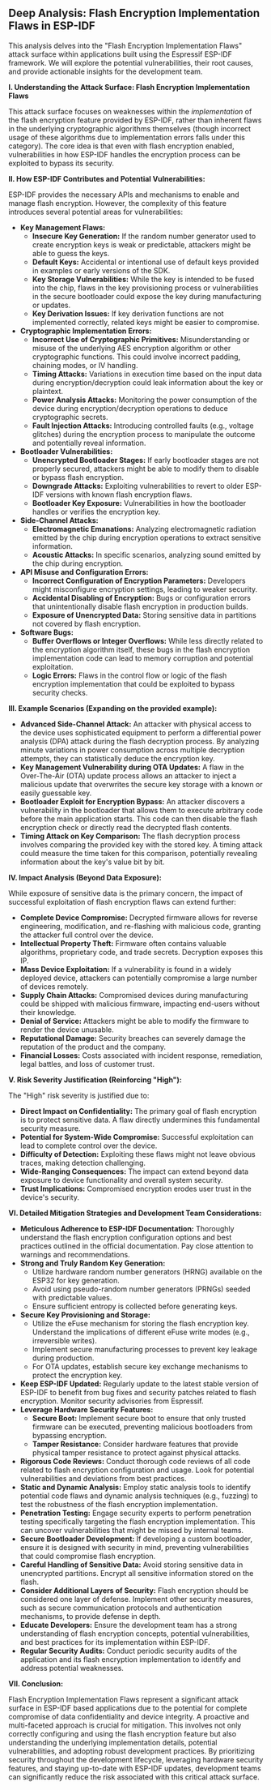 ## Deep Analysis: Flash Encryption Implementation Flaws in ESP-IDF

This analysis delves into the "Flash Encryption Implementation Flaws" attack surface within applications built using the Espressif ESP-IDF framework. We will explore the potential vulnerabilities, their root causes, and provide actionable insights for the development team.

**I. Understanding the Attack Surface: Flash Encryption Implementation Flaws**

This attack surface focuses on weaknesses within the *implementation* of the flash encryption feature provided by ESP-IDF, rather than inherent flaws in the underlying cryptographic algorithms themselves (though incorrect usage of these algorithms due to implementation errors falls under this category). The core idea is that even with flash encryption enabled, vulnerabilities in how ESP-IDF handles the encryption process can be exploited to bypass its security.

**II. How ESP-IDF Contributes and Potential Vulnerabilities:**

ESP-IDF provides the necessary APIs and mechanisms to enable and manage flash encryption. However, the complexity of this feature introduces several potential areas for vulnerabilities:

* **Key Management Flaws:**
    * **Insecure Key Generation:** If the random number generator used to create encryption keys is weak or predictable, attackers might be able to guess the keys.
    * **Default Keys:**  Accidental or intentional use of default keys provided in examples or early versions of the SDK.
    * **Key Storage Vulnerabilities:**  While the key is intended to be fused into the chip, flaws in the key provisioning process or vulnerabilities in the secure bootloader could expose the key during manufacturing or updates.
    * **Key Derivation Issues:** If key derivation functions are not implemented correctly, related keys might be easier to compromise.
* **Cryptographic Implementation Errors:**
    * **Incorrect Use of Cryptographic Primitives:**  Misunderstanding or misuse of the underlying AES encryption algorithm or other cryptographic functions. This could involve incorrect padding, chaining modes, or IV handling.
    * **Timing Attacks:** Variations in execution time based on the input data during encryption/decryption could leak information about the key or plaintext.
    * **Power Analysis Attacks:** Monitoring the power consumption of the device during encryption/decryption operations to deduce cryptographic secrets.
    * **Fault Injection Attacks:**  Introducing controlled faults (e.g., voltage glitches) during the encryption process to manipulate the outcome and potentially reveal information.
* **Bootloader Vulnerabilities:**
    * **Unencrypted Bootloader Stages:** If early bootloader stages are not properly secured, attackers might be able to modify them to disable or bypass flash encryption.
    * **Downgrade Attacks:**  Exploiting vulnerabilities to revert to older ESP-IDF versions with known flash encryption flaws.
    * **Bootloader Key Exposure:** Vulnerabilities in how the bootloader handles or verifies the encryption key.
* **Side-Channel Attacks:**
    * **Electromagnetic Emanations:**  Analyzing electromagnetic radiation emitted by the chip during encryption operations to extract sensitive information.
    * **Acoustic Attacks:**  In specific scenarios, analyzing sound emitted by the chip during encryption.
* **API Misuse and Configuration Errors:**
    * **Incorrect Configuration of Encryption Parameters:**  Developers might misconfigure encryption settings, leading to weaker security.
    * **Accidental Disabling of Encryption:**  Bugs or configuration errors that unintentionally disable flash encryption in production builds.
    * **Exposure of Unencrypted Data:**  Storing sensitive data in partitions not covered by flash encryption.
* **Software Bugs:**
    * **Buffer Overflows or Integer Overflows:**  While less directly related to the encryption algorithm itself, these bugs in the flash encryption implementation code can lead to memory corruption and potential exploitation.
    * **Logic Errors:**  Flaws in the control flow or logic of the flash encryption implementation that could be exploited to bypass security checks.

**III. Example Scenarios (Expanding on the provided example):**

* **Advanced Side-Channel Attack:** An attacker with physical access to the device uses sophisticated equipment to perform a differential power analysis (DPA) attack during the flash decryption process. By analyzing minute variations in power consumption across multiple decryption attempts, they can statistically deduce the encryption key.
* **Key Management Vulnerability during OTA Updates:** A flaw in the Over-The-Air (OTA) update process allows an attacker to inject a malicious update that overwrites the secure key storage with a known or easily guessable key.
* **Bootloader Exploit for Encryption Bypass:** An attacker discovers a vulnerability in the bootloader that allows them to execute arbitrary code before the main application starts. This code can then disable the flash encryption check or directly read the decrypted flash contents.
* **Timing Attack on Key Comparison:**  The flash decryption process involves comparing the provided key with the stored key. A timing attack could measure the time taken for this comparison, potentially revealing information about the key's value bit by bit.

**IV. Impact Analysis (Beyond Data Exposure):**

While exposure of sensitive data is the primary concern, the impact of successful exploitation of flash encryption flaws can extend further:

* **Complete Device Compromise:**  Decrypted firmware allows for reverse engineering, modification, and re-flashing with malicious code, granting the attacker full control over the device.
* **Intellectual Property Theft:**  Firmware often contains valuable algorithms, proprietary code, and trade secrets. Decryption exposes this IP.
* **Mass Device Exploitation:**  If a vulnerability is found in a widely deployed device, attackers can potentially compromise a large number of devices remotely.
* **Supply Chain Attacks:**  Compromised devices during manufacturing could be shipped with malicious firmware, impacting end-users without their knowledge.
* **Denial of Service:**  Attackers might be able to modify the firmware to render the device unusable.
* **Reputational Damage:**  Security breaches can severely damage the reputation of the product and the company.
* **Financial Losses:**  Costs associated with incident response, remediation, legal battles, and loss of customer trust.

**V. Risk Severity Justification (Reinforcing "High"):**

The "High" risk severity is justified due to:

* **Direct Impact on Confidentiality:**  The primary goal of flash encryption is to protect sensitive data. A flaw directly undermines this fundamental security measure.
* **Potential for System-Wide Compromise:**  Successful exploitation can lead to complete control over the device.
* **Difficulty of Detection:**  Exploiting these flaws might not leave obvious traces, making detection challenging.
* **Wide-Ranging Consequences:**  The impact can extend beyond data exposure to device functionality and overall system security.
* **Trust Implications:**  Compromised encryption erodes user trust in the device's security.

**VI. Detailed Mitigation Strategies and Development Team Considerations:**

* **Meticulous Adherence to ESP-IDF Documentation:**  Thoroughly understand the flash encryption configuration options and best practices outlined in the official documentation. Pay close attention to warnings and recommendations.
* **Strong and Truly Random Key Generation:**
    * Utilize hardware random number generators (HRNG) available on the ESP32 for key generation.
    * Avoid using pseudo-random number generators (PRNGs) seeded with predictable values.
    * Ensure sufficient entropy is collected before generating keys.
* **Secure Key Provisioning and Storage:**
    * Utilize the eFuse mechanism for storing the flash encryption key. Understand the implications of different eFuse write modes (e.g., irreversible writes).
    * Implement secure manufacturing processes to prevent key leakage during production.
    * For OTA updates, establish secure key exchange mechanisms to protect the encryption key.
* **Keep ESP-IDF Updated:** Regularly update to the latest stable version of ESP-IDF to benefit from bug fixes and security patches related to flash encryption. Monitor security advisories from Espressif.
* **Leverage Hardware Security Features:**
    * **Secure Boot:** Implement secure boot to ensure that only trusted firmware can be executed, preventing malicious bootloaders from bypassing encryption.
    * **Tamper Resistance:** Consider hardware features that provide physical tamper resistance to protect against physical attacks.
* **Rigorous Code Reviews:** Conduct thorough code reviews of all code related to flash encryption configuration and usage. Look for potential vulnerabilities and deviations from best practices.
* **Static and Dynamic Analysis:** Employ static analysis tools to identify potential code flaws and dynamic analysis techniques (e.g., fuzzing) to test the robustness of the flash encryption implementation.
* **Penetration Testing:** Engage security experts to perform penetration testing specifically targeting the flash encryption implementation. This can uncover vulnerabilities that might be missed by internal teams.
* **Secure Bootloader Development:** If developing a custom bootloader, ensure it is designed with security in mind, preventing vulnerabilities that could compromise flash encryption.
* **Careful Handling of Sensitive Data:**  Avoid storing sensitive data in unencrypted partitions. Encrypt all sensitive information stored on the flash.
* **Consider Additional Layers of Security:**  Flash encryption should be considered one layer of defense. Implement other security measures, such as secure communication protocols and authentication mechanisms, to provide defense in depth.
* **Educate Developers:** Ensure the development team has a strong understanding of flash encryption concepts, potential vulnerabilities, and best practices for its implementation within ESP-IDF.
* **Regular Security Audits:** Conduct periodic security audits of the application and its flash encryption implementation to identify and address potential weaknesses.

**VII. Conclusion:**

Flash Encryption Implementation Flaws represent a significant attack surface in ESP-IDF based applications due to the potential for complete compromise of data confidentiality and device integrity. A proactive and multi-faceted approach is crucial for mitigation. This involves not only correctly configuring and using the flash encryption feature but also understanding the underlying implementation details, potential vulnerabilities, and adopting robust development practices. By prioritizing security throughout the development lifecycle, leveraging hardware security features, and staying up-to-date with ESP-IDF updates, development teams can significantly reduce the risk associated with this critical attack surface.
